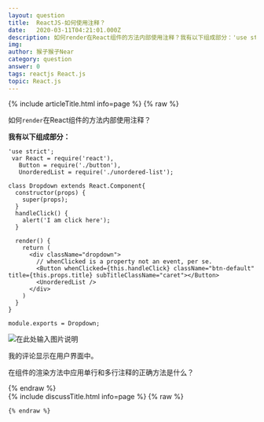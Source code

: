 ```yaml
---
layout: question
title:  ReactJS-如何使用注释？
date:   2020-03-11T04:21:01.000Z
description: 如何render在React组件的方法内部使用注释？我有以下组成部分：'use strict'; var React = require('re...
img: 
author: 猴子猴子Near
category: question
answer: 0
tags: reactjs React.js
topic: React.js
---
```

<div class="article-root">
  <div class="article">
    {% include articleTitle.html info=page %}
    {% raw %}
    <div class="article-content"><p><font style="vertical-align: inherit;"><font style="vertical-align: inherit;">如何</font></font><code>render</code><font style="vertical-align: inherit;"><font style="vertical-align: inherit;">在React组件</font><font style="vertical-align: inherit;">的</font><font style="vertical-align: inherit;">方法</font><font style="vertical-align: inherit;">内部使用注释</font><font style="vertical-align: inherit;">？</font></font></p>

<p><strong><font style="vertical-align: inherit;"><font style="vertical-align: inherit;">我有以下组成部分：</font></font></strong></p>

<pre><code>'use strict';<font></font>
 var React = require('react'),<font></font>
   Button = require('./button'),<font></font>
   UnorderedList = require('./unordered-list');<font></font>
<font></font>
class Dropdown extends React.Component{<font></font>
  constructor(props) {<font></font>
    super(props);<font></font>
  }<font></font>
  handleClick() {<font></font>
    alert('I am click here');<font></font>
  }<font></font>
<font></font>
  render() {<font></font>
    return (<font></font>
      &lt;div className="dropdown"&gt;<font></font>
        // whenClicked is a property not an event, per se.<font></font>
        &lt;Button whenClicked={this.handleClick} className="btn-default" title={this.props.title} subTitleClassName="caret"&gt;&lt;/Button&gt;<font></font>
        &lt;UnorderedList /&gt;<font></font>
      &lt;/div&gt;<font></font>
    )<font></font>
  }<font></font>
}<font></font>
<font></font>
module.exports = Dropdown;  <font></font>
</code></pre>

<p><img src="https://www.samyoc.com//uploads/users/8430/images/thumbnails/1583900333742.png" data-src="https://www.samyoc.com//uploads/users/8430/images/1583900333742.png" alt="在此处输入图片说明"></p>

<p><font style="vertical-align: inherit;"><font style="vertical-align: inherit;">我的评论显示在用户界面中。</font></font></p>

<p><font style="vertical-align: inherit;"><font style="vertical-align: inherit;">在组件的渲染方法中应用单行和多行注释的正确方法是什么？</font></font></p></div>
    {% endraw %}
  </div>

  <div class="discuss-wrapper">
    {% include discussTitle.html info=page %}
    {% raw %}
    
    {% endraw %}
  </div>
<div>
